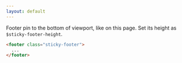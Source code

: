 ```yaml
---
layout: default
---
```


Footer pin to the bottom of viewport, like on this page.
Set its height as `$sticky-footer-height`.

```html
<footer class="sticky-footer">
  ...
</footer>
```
